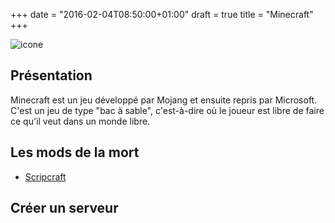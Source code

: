 +++
date = "2016-02-04T08:50:00+01:00"
draft = true
title = "Minecraft"
+++

   ![icone](/oignon.png)

## Présentation


Minecraft est un jeu développé par Mojang et ensuite repris par Microsoft.
C'est un jeu de type "bac à sable", c'est-à-dire où le joueur est libre de faire ce qu'il veut dans un monde libre.

## Les mods de la mort
* [ Scripcraft](http://scriptcraftjs.org/)

## Créer un serveur
